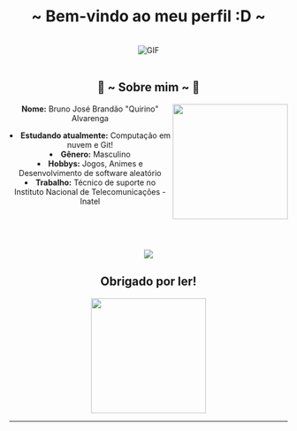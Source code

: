   <center>
<h1 align="center">~ Bem-vindo ao meu perfil :D ~</h1>
<br>
<div align="center">
<img alt="GIF" align="center" src="https://media4.giphy.com/media/R91S9qNaQI1Uw4LAt4/giphy.gif?cid=790b761118c94719ecd0733692ca4792c6e22066fcaab3d3&rid=giphy.gif">
</div>
      <br>

<div>
<h2 align="center"> 👾 ~ Sobre mim ~ 👾 </h2>
  <div align="center">
<img src="https://media4.giphy.com/media/hSRGblz6bOnav0v8zv/giphy.gif?cid=790b76116b59b1a6a8df16c4c362e08c473efa337cc92cfc&rid=giphy.gif&ct=g" align="right""width="390.5px" height="208.5px">
  </div>
 <b>Nome:</b> Bruno José Brandão "Quirino" Alvarenga

<p> </p>

<li>
<b>Estudando atualmente:</b> Computação em nuvem e Git!
</li>
<li>
<b>Gênero:</b> Masculino
</li>

<li>
<b>Hobbys:</b> Jogos, Animes e Desenvolvimento de software aleatório
</li>
<li>
<b>Trabalho:</b> Técnico de suporte no Instituto Nacional de Telecomunicações - Inatel

</li>

<br><br><br>
</div>

<div align="center"><img  src="https://github-readme-stats.vercel.app/api?username=brunoquirino14&&show_icons=true&theme=radical" /><p align="center" >  
  </a>
  </p>
<h2 align="center"> Obrigado por ler! </h2>

<div align="center">
<img src="https://media4.giphy.com/media/C9GeN0Ft5WLOsW8Kmh/giphy.gif?cid=790b76115d5c5f8237e6bac143161302cfa6fe5e16c927f0&rid=giphy.gif&ct=g""width="390.5px" height="208.5px">
</div>
<hr>
</div>

